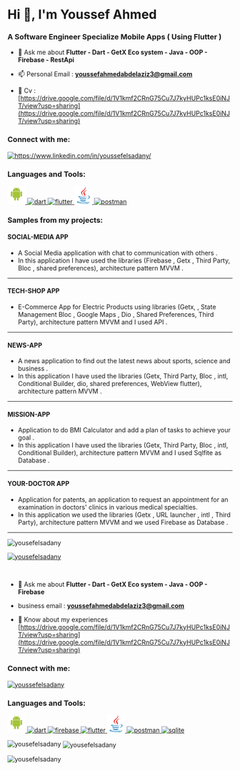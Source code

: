 <h1 align="start">Hi 👋, I'm Youssef Ahmed</h1>
<h3 align="start">A Software Engineer Specialize Mobile Apps ( Using Flutter )</h3>

- 💬 Ask me about **Flutter - Dart - GetX Eco system - Java - OOP - Firebase - RestApi**

- 📫 Personal Email : **youssefahmedabdelaziz3@gmail.com**

- 📄 Cv : [https://drive.google.com/file/d/1V1kmf2CRnG75Cu7J7kyHUPc1ksE0iNJT/view?usp=sharing](https://drive.google.com/file/d/1V1kmf2CRnG75Cu7J7kyHUPc1ksE0iNJT/view?usp=sharing)

<h3 align="left">Connect with me:</h3>
<p align="left">
<a href="https://www.linkedin.com/in/youssefelsadany/" target="blank"><img align="center" src="https://raw.githubusercontent.com/rahuldkjain/github-profile-readme-generator/master/src/images/icons/Social/linked-in-alt.svg" alt="https://www.linkedin.com/in/youssefelsadany/" height="30" width="40" /></a>
</p>

<h3 align="left">Languages and Tools:</h3>
<p align="left"> <a href="https://developer.android.com" target="_blank" rel="noreferrer"> <img src="https://raw.githubusercontent.com/devicons/devicon/master/icons/android/android-original-wordmark.svg" alt="android" width="40" height="40"/> </a> <a href="https://dart.dev" target="_blank" rel="noreferrer"> <img src="https://www.vectorlogo.zone/logos/dartlang/dartlang-icon.svg" alt="dart" width="40" height="40"/> </a> <a href="https://flutter.dev" target="_blank" rel="noreferrer"> <img src="https://www.vectorlogo.zone/logos/flutterio/flutterio-icon.svg" alt="flutter" width="40" height="40"/> </a> <a href="https://www.java.com" target="_blank" rel="noreferrer"> <img src="https://raw.githubusercontent.com/devicons/devicon/master/icons/java/java-original.svg" alt="java" width="40" height="40"/> </a> <a href="https://postman.com" target="_blank" rel="noreferrer"> <img src="https://www.vectorlogo.zone/logos/getpostman/getpostman-icon.svg" alt="postman" width="40" height="40"/> </a> </p>

<h3 align="left">Samples from my projects: </h3>

<h4 align="left">SOCIAL-MEDIA APP</h4>

- A Social Media application with chat to communication with others .
- In this application I have used the libraries (Firebase , Getx , Third Party, Bloc ,
shared preferences), architecture pattern MVVM .

<hr>

<h4 align="left">TECH-SHOP APP</h4>

- E-Commerce App for Electric Products using libraries (Getx, , State Management
Bloc , Google Maps , Dio , Shared Preferences, Third Party), architecture pattern
MVVM and I used API .

<hr>

<h4 align="left">NEWS-APP</h4>

- A news application to find out the latest news about sports, science and business .
- In this application I have used the libraries (Getx, Third Party, Bloc , intl,
Conditional Builder, dio, shared preferences, WebView flutter), architecture pattern
MVVM .

<hr>

<h4 align="left">MISSION-APP</h4>

- Application to do BMI Calculator and add a plan of tasks to achieve your goal .
- In this application I have used the libraries (Getx, Third Party, Bloc , intl,
Conditional Builder), architecture pattern MVVM and I used Sqlfite as Database .

<hr>

<h4 align="left">YOUR-DOCTOR APP</h4>

- Application for patents, an application to request an appointment for an
examination in doctors' clinics in various medical specialties.
- In this application we used the libraries (Getx , URL launcher , intl , Third Party),
architecture pattern MVVM and we used Firebase as Database .

___________________________________________________________________________________________________
<p align="left"> <img src="https://komarev.com/ghpvc/?username=yousefelsadany&label=Profile%20views&color=0e75b6&style=flat" alt="yousefelsadany" /> </p>

<p align="left"> <a href="https://github.com/ryo-ma/github-profile-trophy"><img src="https://github-profile-trophy.vercel.app/?username=yousefelsadany" alt="yousefelsadany" /></a> </p>

<p align="left"> <a href="https://twitter.com/" target="blank"><img src="https://img.shields.io/twitter/follow/?logo=twitter&style=for-the-badge" alt="" /></a> </p>

- 💬 Ask me about **Flutter - Dart - GetX Eco system - Java - OOP - Firebase**

- business email : **youssefahmedabdelaziz3@gmail.com**

- 📄 Know about my experiences [https://drive.google.com/file/d/1V1kmf2CRnG75Cu7J7kyHUPc1ksE0iNJT/view?usp=sharing](https://drive.google.com/file/d/1V1kmf2CRnG75Cu7J7kyHUPc1ksE0iNJT/view?usp=sharing)

<h3 align="left">Connect with me:</h3>
<p align="left">
<a href="https://linkedin.com/in/youssefelsadany" target="blank"><img align="center" src="https://raw.githubusercontent.com/rahuldkjain/github-profile-readme-generator/master/src/images/icons/Social/linked-in-alt.svg" alt="youssefelsadany" height="30" width="40" /></a>
</p>

<h3 align="left">Languages and Tools:</h3>
<p align="left"> <a href="https://developer.android.com" target="_blank" rel="noreferrer"> <img src="https://raw.githubusercontent.com/devicons/devicon/master/icons/android/android-original-wordmark.svg" alt="android" width="40" height="40"/> </a> <a href="https://dart.dev" target="_blank" rel="noreferrer"> <img src="https://www.vectorlogo.zone/logos/dartlang/dartlang-icon.svg" alt="dart" width="40" height="40"/> </a> <a href="https://firebase.google.com/" target="_blank" rel="noreferrer"> <img src="https://www.vectorlogo.zone/logos/firebase/firebase-icon.svg" alt="firebase" width="40" height="40"/> </a> <a href="https://flutter.dev" target="_blank" rel="noreferrer"> <img src="https://www.vectorlogo.zone/logos/flutterio/flutterio-icon.svg" alt="flutter" width="40" height="40"/> </a> <a href="https://www.java.com" target="_blank" rel="noreferrer"> <img src="https://raw.githubusercontent.com/devicons/devicon/master/icons/java/java-original.svg" alt="java" width="40" height="40"/> </a> <a href="https://postman.com" target="_blank" rel="noreferrer"> <img src="https://www.vectorlogo.zone/logos/getpostman/getpostman-icon.svg" alt="postman" width="40" height="40"/> </a> <a href="https://www.sqlite.org/" target="_blank" rel="noreferrer"> <img src="https://www.vectorlogo.zone/logos/sqlite/sqlite-icon.svg" alt="sqlite" width="40" height="40"/> </a> </p>

<p><img align="left" src="https://github-readme-stats.vercel.app/api/top-langs?username=yousefelsadany&show_icons=true&locale=en&layout=compact" alt="yousefelsadany" /></p>

<p>&nbsp;<img align="center" src="https://github-readme-stats.vercel.app/api?username=yousefelsadany&show_icons=true&locale=en" alt="yousefelsadany" /></p>

<p><img align="center" src="https://github-readme-streak-stats.herokuapp.com/?user=yousefelsadany&" alt="yousefelsadany" /></p>
